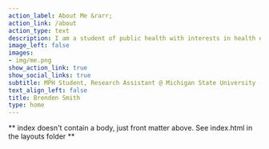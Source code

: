 ```yaml
---
action_label: About Me &rarr;
action_link: /about
action_type: text
description: I am a student of public health with interests in health equity, harm reduction, and community engagement. I am learning and practicing data analysis and visualization in R. In my free time, I like to garden and collect vinyl. Connect with me on Twitter.
image_left: false
images:
- img/me.png
show_action_link: true
show_social_links: true
subtitle: MPH Student, Research Assistant @ Michigan State University - Institute for Health Policy
text_align_left: false
title: Brenden Smith
type: home
---
```


** index doesn't contain a body, just front matter above.
See index.html in the layouts folder **
